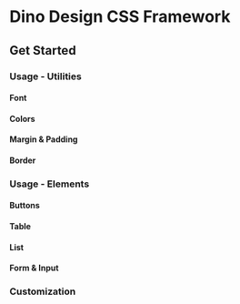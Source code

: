 # Dino Design CSS Framework
<!-- Description -->


## Get Started

### Usage - Utilities

#### Font

#### Colors

#### Margin & Padding

#### Border

### Usage - Elements

#### Buttons

#### Table

#### List

#### Form & Input


### Customization